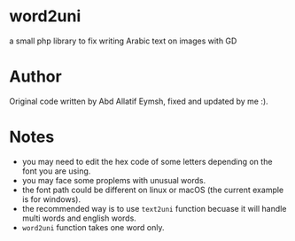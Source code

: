 # word2uni
a small php library to fix writing Arabic text on images with GD

# Author
Original code written by Abd Allatif Eymsh, fixed and updated by me :).

# Notes
- you may need to edit the hex code of some letters depending on the font you are using.
- you may face some proplems with unusual words.
- the font path could be different on linux or macOS (the current example is for windows).
- the recommended way is to use ```text2uni``` function becuase it will handle multi words and english words.
- ```word2uni``` function takes one word only.

